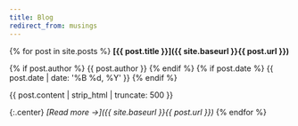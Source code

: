 ```yaml
---
title: Blog
redirect_from: musings
---
```


{% for post in site.posts %}
**[{{ post.title }}]({{ site.baseurl }}{{ post.url }})**

<p class="mini_details">
  {% if post.author %}
  <span>
    <i class="fas fa-feather-alt fa-fw icon"></i>{{ post.author }}
  </span>
  {% endif %}
  {% if post.date %}
  <span>
    <i class="far fa-calendar-alt fa-fw icon"></i>{{ post.date | date: '%B %d, %Y' }}
  </span>
  {% endif %}
</p>

{{ post.content | strip_html | truncate: 500 }}

{:.center}
_[Read more →]({{ site.baseurl }}{{ post.url }})_
{% endfor %}

